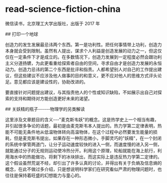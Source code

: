 # read-science-fiction-china
微信读书，北京理工大学出版社，出版于 2017 年

\## 打印一个地球

创造力的发生发展最忌讳两个东西。第一是功利性。把任何事情带上功利，创造力本身就会受到限制。虽然有人提出，谋求个人利益是创造发展的动力之一，但这仅仅在一定条件下才是成立的。在多数情况下，创造力发展到一定程度必然会跟功利主义分道扬镳，为此更看重给探索者自由的空间，寻求自由才是创造力发展的永恒动力。创造力忌讳的第二个东西是批评和指责。人都希望别人对自己的工作提出建议，但这些建议不应涉及他人做事的目的和意义，更不应对他人的思维方式评头论足。意见都应该是建设性的，协助改进的。

要直接针对问题提出建议，与其指责他人的个性或知识缺陷，不如展示出自己对探索的支持和期待对方能创造更好未来的渴望。

\## 关妖精的瓶子------物理学的另类解读

这里涉及文章题目的含义---"麦克斯韦妖"的概念。这是热学史上一个相当有趣，并引起很多争论的话题，最初是由麦克斯韦本人提出的。热力学第二定律表明，热能不可能无条件地从低温物体转向高温物体，在这个过程中必然要发生能量的损耗，但是麦克斯韦提出，如果存在一种形态微小，手脚灵巧的"妖精"，在一个封闭的系统中掌管两道门，让分子运动速度较快的进入一侧，而速度慢的进入另一侧，就能通过分子的无规则运动使冷热分开。利用这个原理，轮船就能在海上航行，利用海水中的热能做功，将剩下的冰块排出，而这实际上是违反热力学第二定律的。这个假设虽然荒诞不经，却引出了许多认真的讨论，并得出有关于负熵及信息熵的概念，在此不做过多介绍，只是想说明科学家们在研究看似严肃的物理问题时，也往往是保持着旺盛的幻想能力与童心的。
